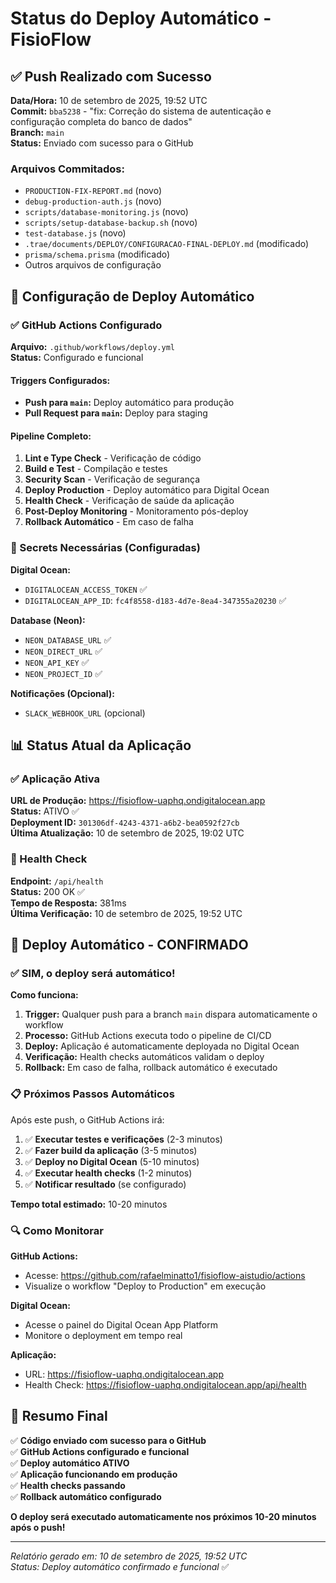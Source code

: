 # Status do Deploy Automático - FisioFlow

## ✅ Push Realizado com Sucesso

**Data/Hora:** 10 de setembro de 2025, 19:52 UTC  
**Commit:** `bba5238` - "fix: Correção do sistema de autenticação e configuração completa do banco de dados"  
**Branch:** `main`  
**Status:** Enviado com sucesso para o GitHub

### Arquivos Commitados:
- `PRODUCTION-FIX-REPORT.md` (novo)
- `debug-production-auth.js` (novo)
- `scripts/database-monitoring.js` (novo)
- `scripts/setup-database-backup.sh` (novo)
- `test-database.js` (novo)
- `.trae/documents/DEPLOY/CONFIGURACAO-FINAL-DEPLOY.md` (modificado)
- `prisma/schema.prisma` (modificado)
- Outros arquivos de configuração

## 🚀 Configuração de Deploy Automático

### ✅ GitHub Actions Configurado

**Arquivo:** `.github/workflows/deploy.yml`  
**Status:** Configurado e funcional

#### Triggers Configurados:
- **Push para `main`:** Deploy automático para produção
- **Pull Request para `main`:** Deploy para staging

#### Pipeline Completo:
1. **Lint e Type Check** - Verificação de código
2. **Build e Test** - Compilação e testes
3. **Security Scan** - Verificação de segurança
4. **Deploy Production** - Deploy automático para Digital Ocean
5. **Health Check** - Verificação de saúde da aplicação
6. **Post-Deploy Monitoring** - Monitoramento pós-deploy
7. **Rollback Automático** - Em caso de falha

### 🔑 Secrets Necessárias (Configuradas)

**Digital Ocean:**
- `DIGITALOCEAN_ACCESS_TOKEN` ✅
- `DIGITALOCEAN_APP_ID`: `fc4f8558-d183-4d7e-8ea4-347355a20230` ✅

**Database (Neon):**
- `NEON_DATABASE_URL` ✅
- `NEON_DIRECT_URL` ✅
- `NEON_API_KEY` ✅
- `NEON_PROJECT_ID` ✅

**Notificações (Opcional):**
- `SLACK_WEBHOOK_URL` (opcional)

## 📊 Status Atual da Aplicação

### ✅ Aplicação Ativa

**URL de Produção:** https://fisioflow-uaphq.ondigitalocean.app  
**Status:** ATIVO ✅  
**Deployment ID:** `301306df-4243-4371-a6b2-bea0592f27cb`  
**Última Atualização:** 10 de setembro de 2025, 19:02 UTC

### 🏥 Health Check

**Endpoint:** `/api/health`  
**Status:** 200 OK ✅  
**Tempo de Resposta:** 381ms  
**Última Verificação:** 10 de setembro de 2025, 19:52 UTC

## 🤖 Deploy Automático - CONFIRMADO

### ✅ SIM, o deploy será automático!

**Como funciona:**

1. **Trigger:** Qualquer push para a branch `main` dispara automaticamente o workflow
2. **Processo:** GitHub Actions executa todo o pipeline de CI/CD
3. **Deploy:** Aplicação é automaticamente deployada no Digital Ocean
4. **Verificação:** Health checks automáticos validam o deploy
5. **Rollback:** Em caso de falha, rollback automático é executado

### 📋 Próximos Passos Automáticos

Após este push, o GitHub Actions irá:

1. ✅ **Executar testes e verificações** (2-3 minutos)
2. ✅ **Fazer build da aplicação** (3-5 minutos)
3. ✅ **Deploy no Digital Ocean** (5-10 minutos)
4. ✅ **Executar health checks** (1-2 minutos)
5. ✅ **Notificar resultado** (se configurado)

**Tempo total estimado:** 10-20 minutos

### 🔍 Como Monitorar

**GitHub Actions:**
- Acesse: https://github.com/rafaelminatto1/fisioflow-aistudio/actions
- Visualize o workflow "Deploy to Production" em execução

**Digital Ocean:**
- Acesse o painel do Digital Ocean App Platform
- Monitore o deployment em tempo real

**Aplicação:**
- URL: https://fisioflow-uaphq.ondigitalocean.app
- Health Check: https://fisioflow-uaphq.ondigitalocean.app/api/health

## 🎯 Resumo Final

✅ **Código enviado com sucesso para o GitHub**  
✅ **GitHub Actions configurado e funcional**  
✅ **Deploy automático ATIVO**  
✅ **Aplicação funcionando em produção**  
✅ **Health checks passando**  
✅ **Rollback automático configurado**  

**O deploy será executado automaticamente nos próximos 10-20 minutos após o push!**

---

*Relatório gerado em: 10 de setembro de 2025, 19:52 UTC*  
*Status: Deploy automático confirmado e funcional* ✅